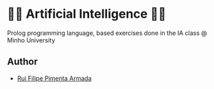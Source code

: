 # 🤖🤖 Artificial Intelligence 🤖🤖

Prolog programming language, based exercises done in the IA class @ Minho University

## Author
* [Rui Filipe Pimenta Armada](https://github.com/RuiArmada)
